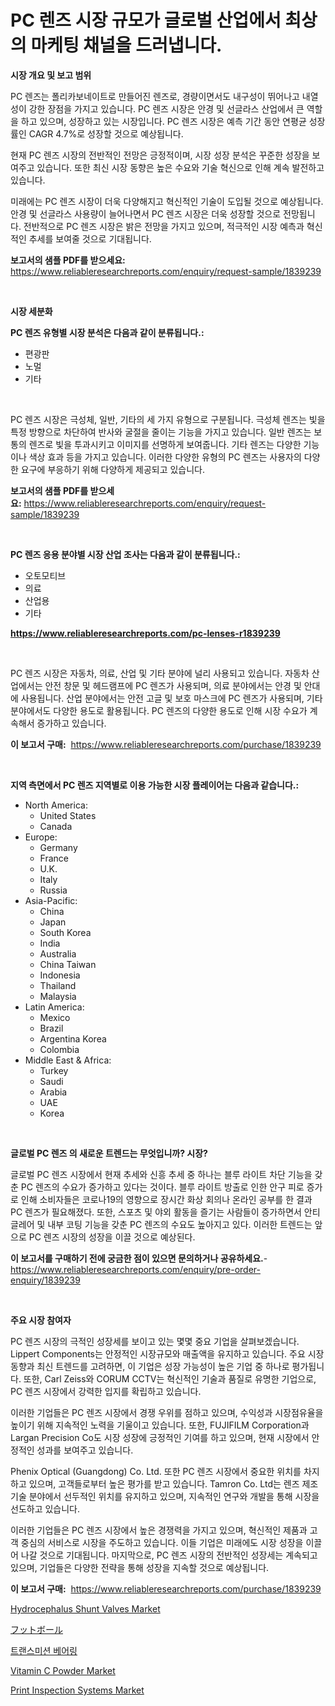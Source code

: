 <p><h1>PC 렌즈 시장 규모가 글로벌 산업에서 최상의 마케팅 채널을 드러냅니다.</h1></p><p><strong>시장 개요 및 보고 범위</strong></p>
<p><p>PC 렌즈는 폴리카보네이트로 만들어진 렌즈로, 경량이면서도 내구성이 뛰어나고 내열성이 강한 장점을 가지고 있습니다. PC 렌즈 시장은 안경 및 선글라스 산업에서 큰 역할을 하고 있으며, 성장하고 있는 시장입니다. PC 렌즈 시장은 예측 기간 동안 연평균 성장률인 CAGR 4.7%로 성장할 것으로 예상됩니다.</p><p>현재 PC 렌즈 시장의 전반적인 전망은 긍정적이며, 시장 성장 분석은 꾸준한 성장을 보여주고 있습니다. 또한 최신 시장 동향은 높은 수요와 기술 혁신으로 인해 계속 발전하고 있습니다.</p><p>미래에는 PC 렌즈 시장이 더욱 다양해지고 혁신적인 기술이 도입될 것으로 예상됩니다. 안경 및 선글라스 사용량이 늘어나면서 PC 렌즈 시장은 더욱 성장할 것으로 전망됩니다. 전반적으로 PC 렌즈 시장은 밝은 전망을 가지고 있으며, 적극적인 시장 예측과 혁신적인 추세를 보여줄 것으로 기대됩니다.</p></p>
<p><strong>보고서의 샘플 PDF를 받으세요:</strong> <a href="https://www.reliableresearchreports.com/enquiry/request-sample/1839239">https://www.reliableresearchreports.com/enquiry/request-sample/1839239</a></p>
<p>&nbsp;</p>
<p><strong>시장 세분화</strong></p>
<p><strong>PC 렌즈 유형별 시장 분석은 다음과 같이 분류됩니다.:</strong></p>
<p><ul><li>편광판</li><li>노멀</li><li>기타</li></ul></p>
<p>&nbsp;</p>
<p><p>PC 렌즈 시장은 극성체, 일반, 기타의 세 가지 유형으로 구분됩니다. 극성체 렌즈는 빛을 특정 방향으로 차단하여 반사와 굴절을 줄이는 기능을 가지고 있습니다. 일반 렌즈는 보통의 렌즈로 빛을 투과시키고 이미지를 선명하게 보여줍니다. 기타 렌즈는 다양한 기능이나 색상 효과 등을 가지고 있습니다. 이러한 다양한 유형의 PC 렌즈는 사용자의 다양한 요구에 부응하기 위해 다양하게 제공되고 있습니다.</p></p>
<p><strong>보고서의 샘플 PDF를 받으세요:</strong>&nbsp;<a href="https://www.reliableresearchreports.com/enquiry/request-sample/1839239">https://www.reliableresearchreports.com/enquiry/request-sample/1839239</a></p>
<p>&nbsp;</p>
<p><strong> PC 렌즈 응용 분야별 시장 산업 조사는 다음과 같이 분류됩니다.:</strong></p>
<p><ul><li>오토모티브</li><li>의료</li><li>산업용</li><li>기타</li></ul></p>
<p><strong><a href="https://www.reliableresearchreports.com/pc-lenses-r1839239">https://www.reliableresearchreports.com/pc-lenses-r1839239</a></strong></p>
<p>&nbsp;</p>
<p><p>PC 렌즈 시장은 자동차, 의료, 산업 및 기타 분야에 널리 사용되고 있습니다. 자동차 산업에서는 안전 창문 및 헤드램프에 PC 렌즈가 사용되며, 의료 분야에서는 안경 및 안대에 사용됩니다. 산업 분야에서는 안전 고글 및 보호 마스크에 PC 렌즈가 사용되며, 기타 분야에서도 다양한 용도로 활용됩니다. PC 렌즈의 다양한 용도로 인해 시장 수요가 계속해서 증가하고 있습니다.</p></p>
<p><strong>이 보고서 구매:</strong>&nbsp; <a href="https://www.reliableresearchreports.com/purchase/1839239">https://www.reliableresearchreports.com/purchase/1839239</a></p>
<p>&nbsp;</p>
<p><strong>지역 측면에서 PC 렌즈 지역별로 이용 가능한 시장 플레이어는 다음과 같습니다.:</strong></p>
<p><ul>
    <li>
        North America:
        <ul>
            <li>United States</li>
            <li>Canada</li>
        </ul>
    </li>
    <li>
        Europe:
        <ul>
            <li>Germany</li>
            <li>France</li>
            <li>U.K.</li>
            <li>Italy</li>
            <li>Russia</li>
        </ul>
    </li>
    <li>
        Asia-Pacific:
        <ul>
            <li>China</li>
            <li>Japan</li>
            <li>South Korea</li>
            <li>India</li>
            <li>Australia</li>
            <li>China Taiwan</li>
            <li>Indonesia</li>
            <li>Thailand</li>
            <li>Malaysia</li>
        </ul>
    </li>
    <li>
        Latin America:
        <ul>
            <li>Mexico</li>
            <li>Brazil</li>
            <li>Argentina Korea</li>
            <li>Colombia</li>
        </ul>
    </li>
    <li>
        Middle East & Africa:
        <ul>
            <li>Turkey</li>
            <li>Saudi</li>
            <li>Arabia</li>
            <li>UAE</li>
            <li>Korea</li>
        </ul>
    </li>
    </ul></p>
<p>&nbsp;</p>
<p><strong>글로벌 PC 렌즈 의 새로운 트렌드는 무엇입니까? 시장?</strong></p>
<p><p>글로벌 PC 렌즈 시장에서 현재 추세와 신흥 추세 중 하나는 블루 라이트 차단 기능을 갖춘 PC 렌즈의 수요가 증가하고 있다는 것이다. 블루 라이트 방출로 인한 안구 피로 증가로 인해 소비자들은 코로나19의 영향으로 장시간 화상 회의나 온라인 공부를 한 결과 PC 렌즈가 필요해졌다. 또한, 스포츠 및 야외 활동을 즐기는 사람들이 증가하면서 안티 글레어 및 내부 코팅 기능을 갖춘 PC 렌즈의 수요도 높아지고 있다. 이러한 트렌드는 앞으로 PC 렌즈 시장의 성장을 이끌 것으로 예상된다.</p></p>
<p><strong>이 보고서를 구매하기 전에 궁금한 점이 있으면 문의하거나 공유하세요.</strong>- <a href="https://www.reliableresearchreports.com/enquiry/pre-order-enquiry/1839239">https://www.reliableresearchreports.com/enquiry/pre-order-enquiry/1839239</a></p>
<p>&nbsp;</p>
<p><strong>주요 시장 참여자</strong></p>
<p><p>PC 렌즈 시장의 극적인 성장세를 보이고 있는 몇몇 중요 기업을 살펴보겠습니다. Lippert Components는 안정적인 시장규모와 매출액을 유지하고 있습니다. 주요 시장 동향과 최신 트렌드를 고려하면, 이 기업은 성장 가능성이 높은 기업 중 하나로 평가됩니다. 또한, Carl Zeiss와 CORUM CCTV는 혁신적인 기술과 품질로 유명한 기업으로, PC 렌즈 시장에서 강력한 입지를 확립하고 있습니다.</p><p>이러한 기업들은 PC 렌즈 시장에서 경쟁 우위를 점하고 있으며, 수익성과 시장점유율을 높이기 위해 지속적인 노력을 기울이고 있습니다. 또한, FUJIFILM Corporation과 Largan Precision Co도 시장 성장에 긍정적인 기여를 하고 있으며, 현재 시장에서 안정적인 성과를 보여주고 있습니다.</p><p>Phenix Optical (Guangdong) Co. Ltd. 또한 PC 렌즈 시장에서 중요한 위치를 차지하고 있으며, 고객들로부터 높은 평가를 받고 있습니다. Tamron Co. Ltd는 렌즈 제조 기술 분야에서 선두적인 위치를 유지하고 있으며, 지속적인 연구와 개발을 통해 시장을 선도하고 있습니다.</p><p>이러한 기업들은 PC 렌즈 시장에서 높은 경쟁력을 가지고 있으며, 혁신적인 제품과 고객 중심의 서비스로 시장을 주도하고 있습니다. 이들 기업은 미래에도 시장 성장을 이끌어 나갈 것으로 기대됩니다. 마지막으로, PC 렌즈 시장의 전반적인 성장세는 계속되고 있으며, 기업들은 다양한 전략을 통해 성장을 지속할 것으로 예상됩니다.</p></p>
<p><strong>이 보고서 구매:</strong>&nbsp;&nbsp;<a href="https://www.reliableresearchreports.com/purchase/1839239">https://www.reliableresearchreports.com/purchase/1839239</a></p>
<p><p><a href="https://github.com/sonuprakash1/Market-Research-Report-List-2/blob/main/hydrocephalus-shunt-valves-market.md">Hydrocephalus Shunt Valves Market</a></p><p><a href="https://github.com/adcxff01450218/Market-Research-Report-List-1/blob/main/668896424282.md">フットボール</a></p><p><a href="https://github.com/vsn7qpua81q/Market-Research-Report-List-1/blob/main/447642322233.md">트랜스미션 베어링</a></p><p><a href="https://issuu.com/reportprime-2/docs/vitamin-c-powder-market-size-2030.pptx">Vitamin C Powder Market</a></p><p><a href="https://view.publitas.com/reportprime-1/print-inspection-systems-market-insights-into-market-cagr-market-trends-and-growth-strategies/">Print Inspection Systems Market</a></p></p>